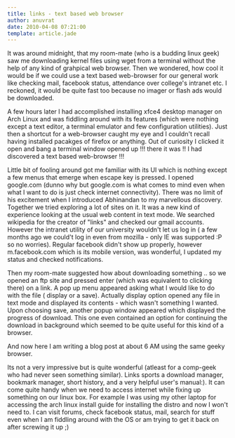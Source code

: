```yaml
---
title: links - text based web browser
author: anuvrat
date: 2010-04-08 07:21:00
template: article.jade
---
```


It was around midnight, that my room-mate (who is a budding linux geek) saw me downloading kernel files using wget from a terminal without the help of any kind of grahpical web browser. Then we wondered, how cool it would be if we could use a text based web-browser for our general work like checking mail, facebook status, attendance over college's intranet etc. I reckoned, it would be quite fast too because no imager or flash ads would be downloaded.
  
A few hours later I had accomplished installing xfce4 desktop manager on Arch Linux and was fiddling around with its features (which were nothing except a text editor, a terminal emulator and few configuration utilities). Just then a shortcut for a web-browser caught my eye and I couldn't recall having installed pacakges of firefox or anything. Out of curiosity I clicked it open and bang a terminal window opened up !!! there it was !! I had discovered a text based web-browser !!!
  

Little bit of fooling around got me familiar with its UI which is nothing except a few menus that emerge when escape key is pressed. I opened google.com (dunno why but google.com is what comes to mind even when what I want  to do is just check internet connectivity). There was no limit of his excitement when I introduced Abhinandan to my marvellous discovery. Together we tried exploring a lot of sites on it. It was a new kind of experience looking at the usual web content in text mode. We searched wikipedia for the creator of "links" and checked our gmail accounts. However the intranet utility of our university wouldn't let us log in ( a few months ago we could't log in even from mozilla - only IE was supported :P so no worries).  Regular facebook didn't show up properly, however m.facebook.com which is its mobile version, was wonderful, I updated my status and checked notifications.
  

Then my room-mate suggested how about downloading something .. so we opened an ftp site and pressed enter (which was equivalent to clicking there) on a link. A pop up menu appeared asking what I would like to do with the file ( display or a save). Actually display option opened any file in text mode and displayed its contents - which wasn't something I wanted. Upon choosing save, another popup window appeared which displayed the progress of download. This one even contained an option for continuing the download in background which seemed to be quite useful for this kind of a browser.

And now here I am writing a blog post at about 6 AM using the same geeky browser.
  

Its not a very impressive but is quite wonderful (atleast for a comp-geek who had never seen something similar). Links sports a download manager, bookmark manager, short history, and a very helpful user's manual:). It can come quite handy when we need to access internet while fixing up something on our linux box. For example I was using my other laptop for accessing the arch linux install guide for installing the distro and now I won't need to. I can visit forums, check facebook status, mail, search for stuff even when I am fiddling around with the OS or am trying to get it back on after screwing it up ;)